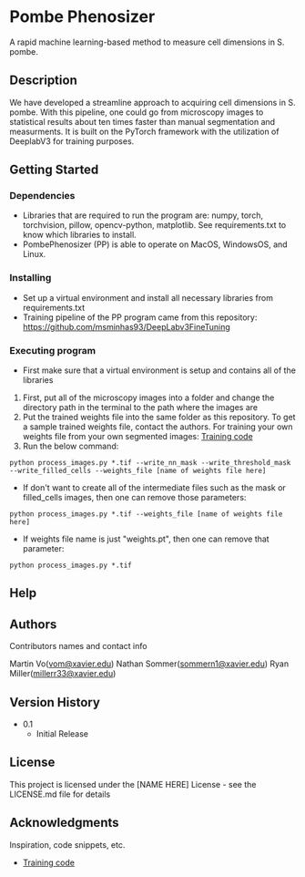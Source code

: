# Pombe Phenosizer

A rapid machine learning-based method to measure cell dimensions in S. pombe.

## Description

We have developed a streamline approach to acquiring cell dimensions in S. pombe. With this pipeline, one could go from microscopy images to statistical results about ten times faster than manual segmentation and measurments. It is built on the PyTorch framework with the utilization of DeeplabV3 for training purposes.

## Getting Started

### Dependencies

* Libraries that are required to run the program are: numpy, torch, torchvision, pillow, opencv-python, matplotlib. See requirements.txt to know which libraries to install.
* PombePhenosizer (PP) is able to operate on MacOS, WindowsOS, and Linux.

### Installing

* Set up a virtual environment and install all necessary libraries from requirements.txt
* Training pipeline of the PP program came from this repository: https://github.com/msminhas93/DeepLabv3FineTuning 

### Executing program

* First make sure that a virtual environment is setup and contains all of the libraries
1. First, put all of the microscopy images into a folder and change the directory path in the terminal to the path where the images are
2. Put the trained weights file into the same folder as this repository. To get a sample trained weights file, contact the authors. For training your own weights file from your own segmented images: [Training code](https://github.com/msminhas93/DeepLabv3FineTuning)
3. Run the below command:
```
python process_images.py *.tif --write_nn_mask --write_threshold_mask --write_filled_cells --weights_file [name of weights file here]
```
* If don't want to create all of the intermediate files such as the mask or filled_cells images, then one can remove those parameters:
```
python process_images.py *.tif --weights_file [name of weights file here]
```
* If weights file name is just "weights.pt", then one can remove that parameter:
```
python process_images.py *.tif
```
## Help


## Authors

Contributors names and contact info

Martin Vo(vom@xavier.edu)
Nathan Sommer(sommern1@xavier.edu)
Ryan Miller(millerr33@xavier.edu)

## Version History

* 0.1
    * Initial Release

## License

This project is licensed under the [NAME HERE] License - see the LICENSE.md file for details

## Acknowledgments

Inspiration, code snippets, etc.
* [Training code](https://github.com/msminhas93/DeepLabv3FineTuning)
